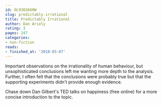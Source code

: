 ```yaml
---
id: OL9302660W
slug: predictably-irrational
title: Predictably Irrational
author: Dan Ariely
rating: 3
pages: 247
categories:
- non-fiction
reads:
- finished_at: '2010-03-07'
---
```

Important observations on the irrationality of human behaviour, but unsophisticated conclusions left me wanting more depth to the analysis. Further, I often felt that the conclusions were probably true but that the supporting experiments didn't provide enough evidence.

Chase down Dan Gilbert's TED talks on happiness (free online) for a more concise introduction to the topic.
